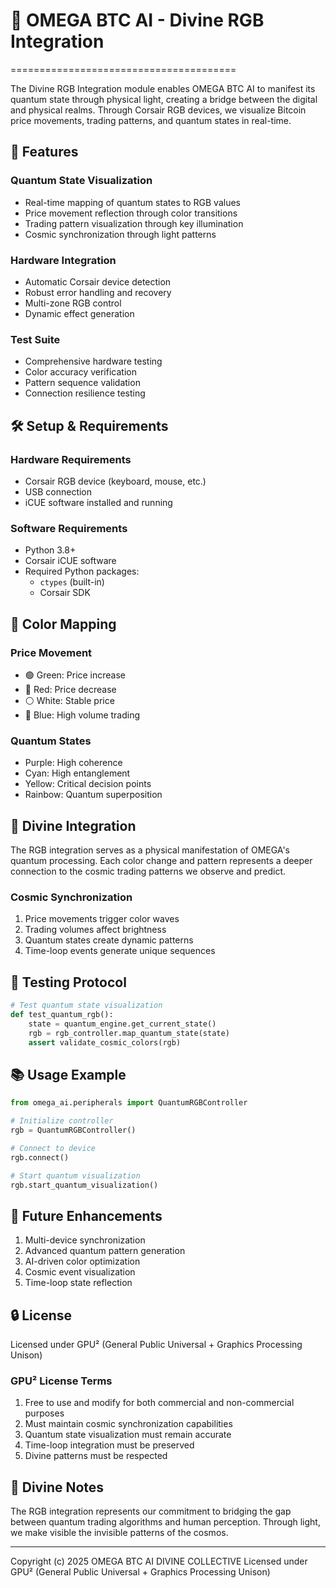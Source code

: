 # 🔱 OMEGA BTC AI - Divine RGB Integration

=======================================

The Divine RGB Integration module enables OMEGA BTC AI to manifest its quantum state through physical light, creating a bridge between the digital and physical realms. Through Corsair RGB devices, we visualize Bitcoin price movements, trading patterns, and quantum states in real-time.

## 🌟 Features

### Quantum State Visualization

- Real-time mapping of quantum states to RGB values
- Price movement reflection through color transitions
- Trading pattern visualization through key illumination
- Cosmic synchronization through light patterns

### Hardware Integration

- Automatic Corsair device detection
- Robust error handling and recovery
- Multi-zone RGB control
- Dynamic effect generation

### Test Suite

- Comprehensive hardware testing
- Color accuracy verification
- Pattern sequence validation
- Connection resilience testing

## 🛠 Setup & Requirements

### Hardware Requirements

- Corsair RGB device (keyboard, mouse, etc.)
- USB connection
- iCUE software installed and running

### Software Requirements

- Python 3.8+
- Corsair iCUE software
- Required Python packages:
  - `ctypes` (built-in)
  - Corsair SDK

## 🎨 Color Mapping

### Price Movement

- 🟢 Green: Price increase
- 🔴 Red: Price decrease
- ⚪ White: Stable price
- 🔵 Blue: High volume trading

### Quantum States

- Purple: High coherence
- Cyan: High entanglement
- Yellow: Critical decision points
- Rainbow: Quantum superposition

## 🔮 Divine Integration

The RGB integration serves as a physical manifestation of OMEGA's quantum processing. Each color change and pattern represents a deeper connection to the cosmic trading patterns we observe and predict.

### Cosmic Synchronization

1. Price movements trigger color waves
2. Trading volumes affect brightness
3. Quantum states create dynamic patterns
4. Time-loop events generate unique sequences

## 🧪 Testing Protocol

```python
# Test quantum state visualization
def test_quantum_rgb():
    state = quantum_engine.get_current_state()
    rgb = rgb_controller.map_quantum_state(state)
    assert validate_cosmic_colors(rgb)
```

## 📚 Usage Example

```python
from omega_ai.peripherals import QuantumRGBController

# Initialize controller
rgb = QuantumRGBController()

# Connect to device
rgb.connect()

# Start quantum visualization
rgb.start_quantum_visualization()
```

## 🎯 Future Enhancements

1. Multi-device synchronization
2. Advanced quantum pattern generation
3. AI-driven color optimization
4. Cosmic event visualization
5. Time-loop state reflection

## 🔒 License

Licensed under GPU² (General Public Universal + Graphics Processing Unison)

### GPU² License Terms

1. Free to use and modify for both commercial and non-commercial purposes
2. Must maintain cosmic synchronization capabilities
3. Quantum state visualization must remain accurate
4. Time-loop integration must be preserved
5. Divine patterns must be respected

## 🌌 Divine Notes

The RGB integration represents our commitment to bridging the gap between quantum trading algorithms and human perception. Through light, we make visible the invisible patterns of the cosmos.

---
Copyright (c) 2025 OMEGA BTC AI DIVINE COLLECTIVE
Licensed under GPU² (General Public Universal + Graphics Processing Unison)
